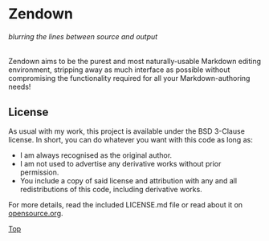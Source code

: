 Zendown
=======

###### *blurring the lines between source and output* ######

Zendown aims to be the purest and most naturally-usable Markdown editing environment, stripping away as much interface as possible without compromising the functionality required for all your Markdown-authoring needs!

## License ##

As usual with my work, this project is available under the BSD 3-Clause license. In short, you can do whatever you want with this code as long as:

* I am always recognised as the original author.
* I am not used to advertise any derivative works without prior permission.
* You include a copy of said license and attribution with any and all redistributions of this code, including derivative works.

For more details, read the included LICENSE.md file or read about it on [opensource.org](http://opensource.org/licenses/BSD-3-Clause).

[Top](#zendown)
